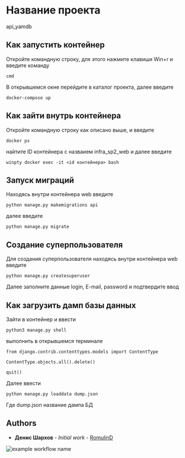 # Название проекта

api_yamdb

## Как запустить контейнер

Откройте командную строку, для этого нажмите клавиши Win+r и введите команду

```
cmd
```
В открывшемся окне перейдите в каталог проекта, далее введите

```
docker-compose up
```

## Как зайти внутрь контейнера

Откройте командную строку как описано выше, и введите 

```
docker ps
```
найтите ID контейнера с назваием infra_sp2_web и далее введите

```
winpty docker exec -it <id контейнера> bash
```
## Запуск миграций

Находясь внутри контейнера web введите
```
python manage.py makemigrations api
```
далее введите
```
python manage.py migrate
```

## Создание суперпользователя

Для создания суперпользователя находясь внутри контейнера web введите
```
python manage.py createsuperuser
``` 
Далее заполните данные login, E-mail, password и подтвердите ввод

## Как загрузить дамп базы данных

Зайти в контейнер и ввести

```
python3 manage.py shell
```
выполнить в открывшемся терминале
```
from django.contrib.contenttypes.models import ContentType
```
```
ContentType.objects.all().delete()
```
```
quit()
```
Далее ввести 
```
python manage.py loaddata dump.json
```
Где dump.json название дампа БД


## Authors

* **Денис Шархов** - *Initial work* - [RomulinD](https://github.com/RomulinD)

![example workflow name](https://github.com/RomulinD/yamdb_final/workflows/yamdb_workflow/badge.svg)



